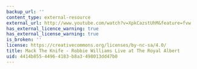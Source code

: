 ```yaml
---
backup_url: ''
content_type: external-resource
external_url: http://www.youtube.com/watch?v=XpkCazstUhM&feature=fvw
has_external_licence_warning: true
has_external_license_warning: true
is_broken: ''
license: https://creativecommons.org/licenses/by-nc-sa/4.0/
title: Mack The Knife - Robbie Williams Live at The Royal Albert
uid: 4414b855-4496-4183-b8a3-498013dd47b0
---
```

